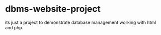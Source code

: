 # dbms-website-project
its just a  project to demonstrate database management working with html and php.
